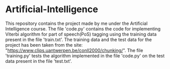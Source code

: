 # Artificial-Intelligence
This repository contains the project made by me under the Artificial Intelligence course.
The file 'code.py' contains the code for implementing Viterbi algorithm for part of speech(PoS) tagging using the training data present in the file 'train.txt'.
The training data and the test data for the project has been taken from the site: "https://www.clips.uantwerpen.be/conll2000/chunking/".
The file 'training.py' tests the algorithm implemented in the file 'code.py' on the test data present in the file 'test.txt'.
